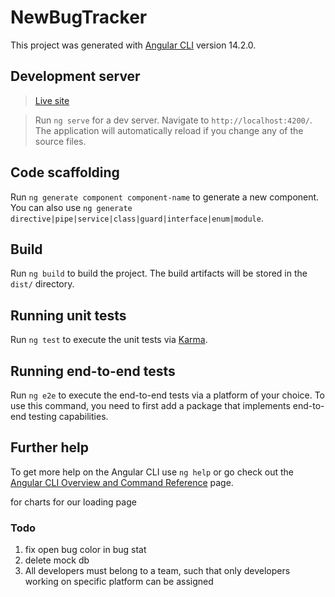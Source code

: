 # NewBugTracker

This project was generated with [Angular CLI](https://github.com/angular/angular-cli) version 14.2.0.

## Development server

> [Live site](bug-tracker-with-angular.vercel.app)

> Run `ng serve` for a dev server. Navigate to `http://localhost:4200/`. The application will automatically reload if you change any of the source files.

## Code scaffolding

Run `ng generate component component-name` to generate a new component. You can also use `ng generate directive|pipe|service|class|guard|interface|enum|module`.

## Build

Run `ng build` to build the project. The build artifacts will be stored in the `dist/` directory.

## Running unit tests

Run `ng test` to execute the unit tests via [Karma](https://karma-runner.github.io).

## Running end-to-end tests

Run `ng e2e` to execute the end-to-end tests via a platform of your choice. To use this command, you need to first add a package that implements end-to-end testing capabilities.

## Further help

To get more help on the Angular CLI use `ng help` or go check out the [Angular CLI Overview and Command Reference](https://angular.io/cli) page.

for charts <!-- https://swimlane.gitbook.io/ngx-charts/examples/bar-charts/stacked-vertical-bar-chart -->
for our loading page <!-- https://css-tricks.com/lets-make-a-fancy-but-uncomplicated-page-loader/ -->

### Todo

1. fix open bug color in bug stat
2. delete mock db
3. All developers must belong to a team, such that only developers working on specific platform can be assigned
